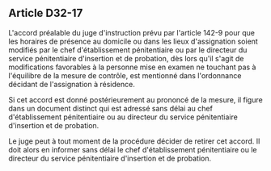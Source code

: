 Article D32-17
----
L'accord préalable du juge d'instruction prévu par l'article 142-9 pour que les
horaires de présence au domicile ou dans les lieux d'assignation soient modifiés
par le chef d'établissement pénitentiaire ou par le directeur du service
pénitentiaire d'insertion et de probation, dès lors qu'il s'agit de
modifications favorables à la personne mise en examen ne touchant pas à
l'équilibre de la mesure de contrôle, est mentionné dans l'ordonnance décidant
de l'assignation à résidence.

Si cet accord est donné postérieurement au prononcé de la mesure, il figure dans
un document distinct qui est adressé sans délai au chef d'établissement
pénitentiaire ou au directeur du service pénitentiaire d'insertion et de
probation.

Le juge peut à tout moment de la procédure décider de retirer cet accord. Il
doit alors en informer sans délai le chef d'établissement pénitentiaire ou le
directeur du service pénitentiaire d'insertion et de probation.
